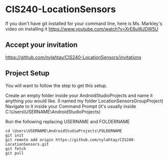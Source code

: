 # CIS240-LocationSensors
If you don't have git installed for your command line, here is Ms. Markley's video on installing it
https://www.youtube.com/watch?v=XrE6uWJDW5U

## Accept your invitation
https://github.com/nylahtay/CIS240-LocationSensors/invitations

## Project Setup
You will want to follow the step to get this setup.

Create an empty folder inside your AndroidStudioProjects and name it anything you would like. (I named my folder LocationSensorsGroupProject)
Navigate to it inside your Command Prompt (it's usually inside C:\Users\USERNAME\AndroidStudioProjects\)

Run the following replacing USERNAME and FOLDERNAME

```
cd \Users\USERNAME\AndroidStudioProjects\FOLDERNAME
git init
git remote add origin https://github.com/nylahtay/CIS240-LocationSensors.git
git fetch
git pull
```